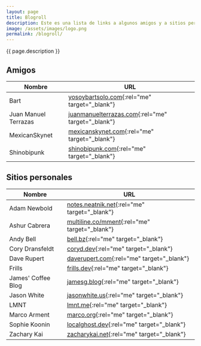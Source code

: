 ```yaml
---
layout: page
title: Blogroll
description: Este es una lista de links a algunos amigos y a sitios personales que visito y recomiendo. Algunos de ellos han servido como inspiración para mi. Ordenados alfabéticamente.
image: /assets/images/logo.png
permalink: /blogroll/
---
```


<p class="text-center">{{ page.description }}</p>

## Amigos

| Nombre              | URL                                                                 |
|---------------------|----------------------------------------------------------------------|
| Bart                | [yosoybartsolo.com](https://www.yosoybartsolo.com/){:rel="me" target="_blank"} |
| Juan Manuel Terrazas| [juanmanuelterrazas.com](https://www.juanmterrazas.com/){:rel="me" target="_blank"} |
| MexicanSkynet       | [mexicanskynet.com](https://mexicanskynet.com){:rel="me" target="_blank"} |
| Shinobipunk         | [shinobipunk.com](https://shinobipunk.com/){:rel="me" target="_blank"} |

## Sitios personales

| Nombre             | URL                                                                    |
|--------------------|-------------------------------------------------------------------------|
| Adam Newbold       | [notes.neatnik.net](https://notes.neatnik.net/){:rel="me" target="_blank"} |
| Ashur Cabrera      | [multiline.co/mment](https://multiline.co/mment){:rel="me" target="_blank"} |
| Andy Bell          | [bell.bz](https://bell.bz/){:rel="me" target="_blank"}                 |
| Cory Dransfeldt    | [coryd.dev](https://www.coryd.dev/){:rel="me" target="_blank"}         |
| Dave Rupert        | [daverupert.com](https://daverupert.com/){:rel="me" target="_blank"}   |
| Frills             | [frills.dev](https://frills.dev/){:rel="me" target="_blank"}           |
| James' Coffee Blog | [jamesg.blog](https://jamesg.blog/){:rel="me" target="_blank"}         |
| Jason White        | [jasonwhite.us](https://jasonwhite.us/){:rel="me" target="_blank"}     |
| LMNT               | [lmnt.me](https://lmnt.me/){:rel="me" target="_blank"}                 |
| Marco Arment       | [marco.org](https://marco.org/){:rel="me" target="_blank"}             |
| Sophie Koonin      | [localghost.dev](https://localghost.dev/){:rel="me" target="_blank"}   |
| Zachary Kai        | [zacharykai.net](https://zacharykai.net/){:rel="me" target="_blank"}   |
